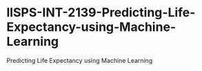 # llSPS-INT-2139-Predicting-Life-Expectancy-using-Machine-Learning
Predicting Life Expectancy using Machine Learning
